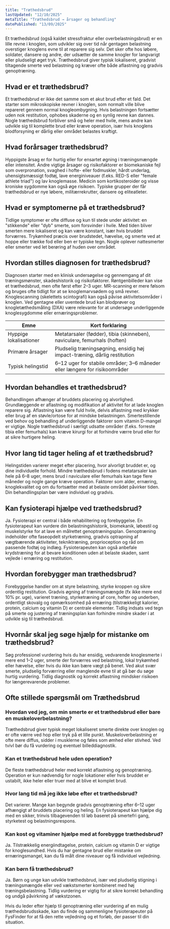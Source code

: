 ```yaml
---
title: "Træthedsbrud"
lastUpdated: "12/10/2025"
metaTitle: "Træthedsbrud → årsager og behandling"
datePublished: "13/09/2025"
---
```


Et træthedsbrud (også kaldet stressfraktur eller overbelastningsbrud) er en lille revne i knoglen, som udvikler sig over tid når gentagen belastning overstiger knoglens evne til at reparere sig selv. Det sker ofte hos løbere, soldater, dansere og andre, der udsætter de samme knogler for langvarigt eller pludseligt øget tryk. Træthedsbrud giver typisk lokaliseret, gradvist tiltagende smerte ved belastning og kræver ofte både aflastning og gradvis genoptræning.

## Hvad er et træthedsbrud?

Et træthedsbrud er ikke det samme som et akut brud efter et fald. Det starter som mikroskopiske revner i knoglen, som normalt ville blive repareret gennem normal knogleombygning. Hvis belastningen fortsætter uden nok restitution, ophobes skaderne og en synlig revne kan dannes. Nogle træthedsbrud forbliver små og heler med hvile, mens andre kan udvikle sig til komplette brud eller kræve operation, især hvis knoglens blodforsyning er dårlig eller området belastes kraftigt.

## Hvad forårsager træthedsbrud?

Hyppigste årsag er for hurtig eller for ensartet øgning i træningsmængde eller intensitet. Andre vigtige årsager og risikofaktorer er biomekaniske fejl som overpronation, svaghed i hofte- eller fodmuskler, hårdt underlag, uhensigtsmæssigt fodtøj, lave energiniveauer (f.eks. RED-S eller "female athlete triad") og lav knoglemasse. Medicin som kortikosteroider og visse kroniske sygdomme kan også øge risikoen. Typiske grupper der får træthedsbrud er nye løbere, militærrekrutter, dansere og eliteatleter.

## Hvad er symptomerne på et træthedsbrud?

Tidlige symptomer er ofte diffuse og kun til stede under aktivitet: en "stikkende" eller "dyb" smerte, som forsvinder i hvile. Med tiden bliver smerten mere lokaliseret og kan være konstant, især hvis bruddet forværres. Trykømhed præcis over brudstedet, hævelse, og smerte ved at hoppe eller trække fod eller ben er typiske tegn. Nogle oplever nattesmerter eller smerter ved let berøring af huden over området.

## Hvordan stilles diagnosen for træthedsbrud?

Diagnosen starter med en klinisk undersøgelse og gennemgang af dit træningsmønster, skadeshistorik og risikofaktorer. Røntgenbilleder kan vise et træthedsbrud, men ofte først efter 2–3 uger. MR-scanning er mere følsom og bruges ofte tidligt for at se knoglemarvsødem og små revner. Knoglescanning (skelettets scintografi) kan også påvise aktivitetsområder i knoglen. Ved gentagne eller uventede brud kan blodprøver og knogletæthedsmåling (DXA) være relevante for at undersøge underliggende knoglesygdomme eller ernæringsproblemer.

| Emne | Kort forklaring |
|---|---|
| Hyppige lokalisationer | Metatarsaler (fødder), tibia (skinneben), naviculare, femurhals (hoften) |
| Primære årsager | Pludselig træningsøgning, ensidig høj impact-træning, dårlig restitution |
| Typisk helingstid | 6–12 uger for stabile områder; 3–6 måneder eller længere for risikoområder |

## Hvordan behandles et træthedsbrud?

Behandlingen afhænger af bruddets placering og alvorlighed. Grundlæggende er aflastning og modifikation af aktivitet for at lade knoglen reparere sig. Aflastning kan være fuld hvile, delvis aflastning med krykker eller brug af en støvle/ortose for at mindske belastningen. Smertestillende ved behov og behandling af underliggende faktorer som vitamin D-mangel er vigtige. Nogle træthedsbrud i særligt udsatte områder (f.eks. forreste tibia eller femurhals) kan kræve kirurgi for at forhindre værre brud eller for at sikre hurtigere heling.

## Hvor lang tid tager heling af et træthedsbrud?

Helingstiden varierer meget efter placering, hvor alvorligt bruddet er, og dine individuelle forhold. Mindre træthedsbrud i fodens metatarsaler kan hele på 6–8 uger, mens brud i naviculare eller femurhals kan tage flere måneder og nogle gange kræve operation. Faktorer som alder, ernæring, knoglekvalitet og om du fortsætter med at belaste området påvirker tiden. Din behandlingsplan bør være individuel og gradvis.

## Kan fysioterapi hjælpe ved træthedsbrud?

Ja. Fysioterapi er central i både rehabilitering og forebyggelse. En fysioterapeut kan vurdere din belastningshistorik, biomekanik, løbestil og muskelstyrke for at lave en målrettet genoptræningsplan. Genoptræning indeholder ofte faseopdelt styrketræning, gradvis optrapning af vægtbærende aktiviteter, tekniktræning, proprioception og råd om passende fodtøj og indlæg. Fysioterapeuten kan også anbefale krydstræning for at bevare konditionen uden at belaste skaden, samt vejlede i ernæring og restitution.

## Hvordan forebygger man træthedsbrud?

Forebyggelse handler om at styre belastning, styrke kroppen og sikre ordentlig restitution. Gradvis øgning af træningsmængde (fx ikke mere end 10% pr. uge), varieret træning, styrketræning af core, hofter og underben, ordentligt skovalg og opmærksomhed på ernæring (tilstrækkeligt kalorier, protein, calcium og vitamin D) er centrale elementer. Tidlig indsats ved tegn på smerte og justering af træningsplan kan forhindre mindre skader i at udvikle sig til træthedsbrud.

## Hvornår skal jeg søge hjælp for mistanke om træthedsbrud?

Søg professionel vurdering hvis du har ensidig, vedvarende knoglesmerte i mere end 1–2 uger, smerte der forværres ved belastning, lokal trykømhed eller hævelse, eller hvis du ikke kan bære vægt på benet. Ved akut svær smerte, pludselig forværring eller manglende evne til at gå bør du søge hurtig vurdering. Tidlig diagnostik og korrekt aflastning mindsker risikoen for længerevarende problemer.

## Ofte stillede spørgsmål om Træthedsbrud

### Hvordan ved jeg, om min smerte er et træthedsbrud eller bare en muskeloverbelastning?
Træthedsbrud giver typisk meget lokaliseret smerte direkte over knoglen og er ofte værre ved hop eller tryk på et lille punkt. Muskeloverbelastning er ofte mere diffus, sidder i musklerne og føles som ømhed eller stivhed. Ved tvivl bør du få vurdering og eventuel billeddiagnostik.

### Kan et træthedsbrud hele uden operation?
De fleste træthedsbrud heler med korrekt aflastning og genoptræning. Operation er kun nødvendig for nogle lokationer eller hvis bruddet er ustabilt, ikke heler eller truer med at blive et komplet brud.

### Hvor lang tid må jeg ikke løbe efter et træthedsbrud?
Det varierer. Mange kan begynde gradvis genoptræning efter 6–12 uger afhængigt af bruddets placering og heling. En fysioterapeut kan hjælpe dig med en sikker, trinvis tilbagevenden til løb baseret på smertefri gang, styrketest og belastningsrespons.

### Kan kost og vitaminer hjælpe med at forebygge træthedsbrud?
Ja. Tilstrækkelig energiindtagelse, protein, calcium og vitamin D er vigtige for knoglesundhed. Hvis du har gentagne brud eller mistanke om ernæringsmangel, kan du få målt dine niveauer og få individuel vejledning.

### Kan børn få træthedsbrud?
Ja. Børn og unge kan udvikle træthedsbrud, især ved pludselig stigning i træningsmængde eller ved vækstsmerter kombineret med høj træningsbelastning. Tidlig vurdering er vigtig for at sikre korrekt behandling og undgå påvirkning af vækstzonen.

Hvis du leder efter hjælp til genoptræning eller vurdering af en mulig træthedsbrudsskade, kan du finde og sammenligne fysioterapeuter på FysFinder for at få den rette vejledning og et forløb, der passer til din situation.